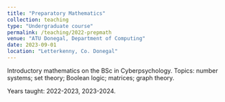 ```yaml
---
title: "Preparatory Mathematics"
collection: teaching
type: "Undergraduate course"
permalink: /teaching/2022-prepmath
venue: "ATU Donegal, Department of Computing"
date: 2023-09-01
location: "Letterkenny, Co. Donegal"
---
```


Introductory mathematics on the BSc in Cyberpsychology. Topics: number systems; set theory; Boolean logic; matrices; graph theory.

Years taught: 2022-2023, 2023-2024.
